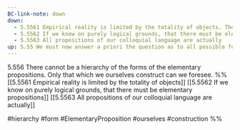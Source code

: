 ```yaml
---
BC-link-note: down
down:
  - 5.5561 Empirical reality is limited by the totality of objects. The boundary appears again in the totality of elementary propositions.
  - 5.5562 If we know on purely logical grounds, that there must be elementary propositions
  - 5.5563 All propositions of our colloquial language are actually
up: 5.55 We must now answer a priori the question as to all possible forms of the elementary propositions.
---
```

 5.556 There cannot be a hierarchy of the forms of the elementary propositions. Only that which we ourselves construct can we foresee.
%%
[[5.5561 Empirical reality is limited by the totality of objects]]
[[5.5562 If we know on purely logical grounds, that there must be elementary propositions]]
[[5.5563 All propositions of our colloquial language are actually]]

#hierarchy #form #ElementaryProposition #ourselves #construction %%